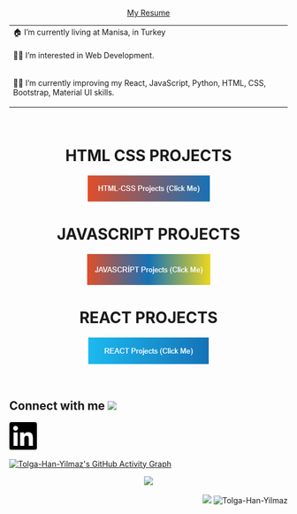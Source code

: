 <p  align="center"><a href="#">My Resume</a></p>
</hr>
<div align="center">
        <table>
            <tr>
                <td>🏠 I’m currently living at Manisa, in Turkey</td>
            </tr>
            <tr>
                <td><p>👨‍💻 I’m interested in Web Development.</td>
            </tr>
            <tr>
                <td><p>👨‍💻  I’m currently improving my React, JavaScript, Python, HTML, CSS, Bootstrap, Material UI skills.</td>
            </tr>
        </table>
</div>

<br>

<div align="center">

<h1>HTML CSS PROJECTS</h1>

<a href="https://github.com/Tolga-Han-Yilmaz/HTML_CSS_Projects" style="color: #fff;text-decoration: none;"><img src="./html-css-button.png" alt="html-css"></a>

<h1>JAVASCRIPT PROJECTS</h1>

<a href="https://github.com/Tolga-Han-Yilmaz/JAVASCRIPT_Projects" style="color: #fff;text-decoration: none;"><img src="./javascript.png" alt="html-css"></a>

<h1>REACT PROJECTS</h1>

<a href="https://github.com/Tolga-Han-Yilmaz/REACT-PROJECTS" style="color: #fff;text-decoration: none;"><img src="./react.png" alt="html-css"></a>

</div>

<br>

<h2> Connect with me <img src='https://raw.githubusercontent.com/ShahriarShafin/ShahriarShafin/main/Assets/handshake.gif' width="100px"> </h2>

<a href = "https://www.linkedin.com/in/tolga-han-y%C4%B1lmaz-2b79961ba/" targer = "_blank"> <img src="./Ekran görüntüsü 2021-12-31 040113.png" width="50px"></a>

[![Tolga-Han-Yilmaz's GitHub Activity Graph](https://activity-graph.herokuapp.com/graph?username=Tolga-Han-Yilmaz&theme=tokyonight)](https://git.io/praveenscience)

<p align="center">
<a href="https://github.com/Tolga-Han-Yilmaz">
  
  <img height="180em" src="https://github-readme-stats-eight-theta.vercel.app/api/top-langs/?username=Tolga-Han-Yilmaz&layout=compact&langs_count=8&theme=algolia"/>
</a>
</p>

<p align="right"><img src="https://github.com/Tolga-Han-Yilmaz/Tolga-Han-Yilmaz/blob/main/kedi.gif" width="70px"> <img src="https://komarev.com/ghpvc/?username=Tolga-Han-Yilmaz"            alt="Tolga-Han-Yilmaz" /> </p>
